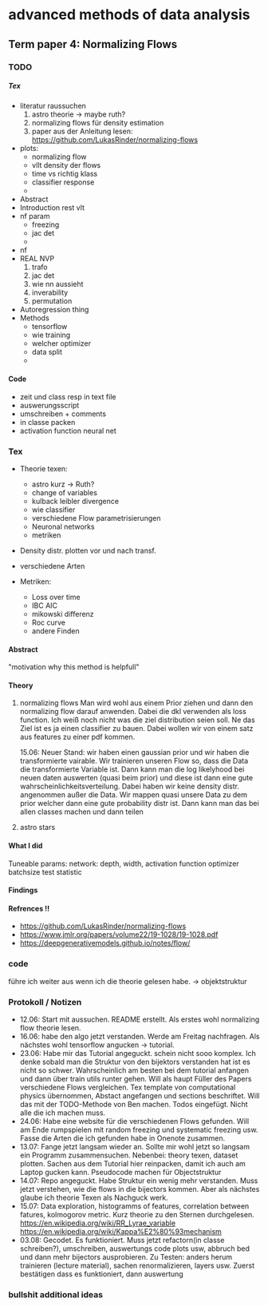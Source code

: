 # advanced methods of data analysis
## Term paper 4: Normalizing Flows

### TODO

##### Tex
* literatur raussuchen
    1. astro theorie -> maybe ruth?
    2. normalizing flows für density estimation
    3. paper aus der Anleitung lesen: https://github.com/LukasRinder/normalizing-flows
* plots:
	* normalizing flow
	* vllt density der flows
	* time vs richtig klass
	* classifier response
	* 
* Abstract
* Introduction rest vlt
* nf param
	* freezing
	* jac det
	* 
* nf 
* REAL NVP
	1. trafo
	2. jac det
	3. wie nn aussieht	 
	4. inverability
	5. permutation
* Autoregression thing
* Methods
	* tensorflow
	* wie training
	* welcher optimizer
	* data split
	*

#### Code
* zeit und class resp in text file
* auswerungsscript
* umschreiben + comments
* in classe packen
* activation function neural net

### Tex

* Theorie texen:
    * astro kurz -> Ruth?
    * change of variables
    * kulback leibler divergence
    * wie classifier
    * verschiedene Flow parametrisierungen
    * Neuronal networks
    * metriken

* Density distr. plotten vor und nach transf.
* verschiedene Arten

* Metriken:
    * Loss over time
    * IBC AIC
    * mikowski differenz
    * Roc curve
    * andere Finden

#### Abstract

"motivation why this method is helpfull"

#### Theory
1. normalizing flows
    Man wird wohl aus einem Prior ziehen und dann den normalizing flow darauf anwenden. Dabei die dkl verwenden als loss function. Ich weiß noch nicht
    was die ziel distribution seien soll. Ne das Ziel ist es ja einen classifier zu bauen. Dabei wollen wir von einem satz aus features zu einer pdf kommen.
	
	15.06: Neuer Stand: wir haben einen gaussian prior und wir haben die transformierte vairable. Wir trainieren unseren Flow so, dass die Data die transformierte 	Variable ist. Dann kann man die log likelyhood bei neuen daten auswerten (quasi beim prior) und diese ist dann eine gute wahrscheinlichkeitsverteilung. Dabei haben wir keine density distr. angenommen außer die Data. Wir mappen quasi unsere Data zu dem prior welcher dann eine gute probability distr ist. Dann kann man das bei allen classes machen und dann teilen 
2. astro stars

#### What I did

Tuneable params:
    network: depth, width, activation function
    optimizer
    batchsize
    test statistic

#### Findings

#### Refrences !!

* https://github.com/LukasRinder/normalizing-flows
* https://www.jmlr.org/papers/volume22/19-1028/19-1028.pdf  
* https://deepgenerativemodels.github.io/notes/flow/

### code

führe ich weiter aus wenn ich die theorie gelesen habe.
-> objektstruktur


### Protokoll / Notizen

* 12.06: Start mit aussuchen. README erstellt. Als erstes wohl normalizing flow theorie lesen.
* 16.06: habe den algo jetzt verstanden. Werde am Freitag nachfragen. Als nächstes wohl tensorflow angucken -> tutorial.
* 23.06: Habe mir das Tutorial angeguckt. schein nicht sooo komplex. Ich denke sobald man die Struktur von den bijektors verstanden hat ist es nicht so schwer. Wahrscheinlich am besten bei dem tutorial anfangen und dann über train utils runter gehen. Will als haupt Füller des Papers verschiedene Flows vergleichen.
	Tex template von computational physics übernommen, Abstact angefangen und sections beschriftet.	
	Will das mit der TODO-Methode von Ben machen.
	Todos eingefügt. Nicht alle die ich machen muss.
* 24.06: Habe eine website für die verschiedenen Flows gefunden. Will am Ende rumpspielen mit random freezing und systematic freezing usw. Fasse die Arten die ich gefunden habe in Onenote zusammen.
* 13.07: Fange jetzt langsam wieder an. Sollte mir wohl jetzt so langsam ein Programm zusammensuchen. Nebenbei: theory texen, dataset plotten. Sachen aus dem Tutorial hier reinpacken, damit ich auch am Laptop gucken kann. Pseudocode machen für Objectstruktur
* 14.07: Repo angeguckt. Habe Struktur ein wenig mehr verstanden. Muss jetzt verstehen, wie die flows in die bijectors kommen. Aber als nächstes glaube ich theorie Texen als Nachguck werk.
* 15.07: Data exploration, histogramms of features, correlation between fatures, kolmogorov metric. Kurz theorie zu den Sternen durchgelesen. 
	https://en.wikipedia.org/wiki/RR_Lyrae_variable
	https://en.wikipedia.org/wiki/Kappa%E2%80%93mechanism	
* 03.08: Gecodet. Es funktioniert. Muss jetzt refactorn(in classe schreiben?), umschreiben, auswertungs code plots usw, abbruch bed und dann mehr bijectors ausprobieren.
    Zu Testen: anders herum trainieren (lecture material), sachen renormalizieren, layers usw. Zuerst bestätigen dass es funktioniert, dann auswertung

### bullshit additional ideas
